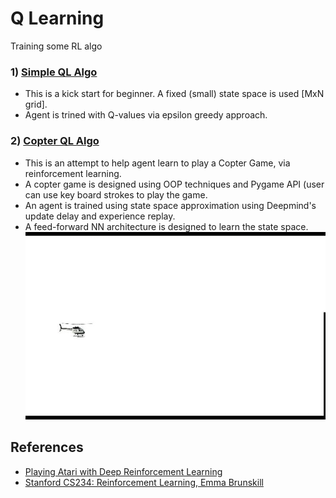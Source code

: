 # Q Learning
Training some RL algo

### 1) [Simple QL Algo](https://github.com/harshit13/QL/tree/master/SimpleQL)
- This is a kick start for beginner. A fixed (small) state space is used \[MxN grid\].
- Agent is trined with Q-values via epsilon greedy approach.

### 2) [Copter QL Algo](https://github.com/harshit13/QL/tree/master/CopterQL)
- This is an attempt to help agent learn to play a Copter Game, via reinforcement learning.
- A copter game is designed using OOP techniques and Pygame API (user can use key board strokes to play the game.
- An agent is trained using state space approximation using Deepmind's update delay and experience replay.
- A feed-forward NN architecture is designed to learn the state space.
![](CopterQL/game_out.gif)

## References
- [Playing Atari with Deep Reinforcement Learning](https://www.cs.toronto.edu/~vmnih/docs/dqn.pdf)
- [Stanford CS234: Reinforcement Learning, Emma Brunskill](https://www.youtube.com/watch?v=FgzM3zpZ55o)
